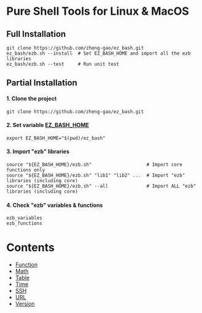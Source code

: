 # Pure Shell Tools for Linux & MacOS
## Full Installation
```shell
git clone https://github.com/zheng-gao/ez_bash.git
ez_bash/ezb.sh --install  # Set EZ_BASH_HOME and import all the ezb libraries
ez_bash/ezb.sh --test     # Run unit test
```
## Partial Installation
#### 1. Clone the project
```shell
git clone https://github.com/zheng-gao/ez_bash.git
````
#### 2. Set variable [__EZ_BASH_HOME__](https://github.com/zheng-gao/ez_bash/blob/master/ezb.sh#L10)
```shell
export EZ_BASH_HOME="$(pwd)/ez_bash"
```
#### 3. Import "ezb" libraries
```shell
source "${EZ_BASH_HOME}/ezb.sh"                    # Import core functions only
source "${EZ_BASH_HOME}/ezb.sh" "lib1" "lib2" ...  # Import "ezb" libraries (including core)
source "${EZ_BASH_HOME}/ezb.sh" --all              # Import ALL "ezb" libraries (including core)
```
#### 4. Check "ezb" variables & functions
```shell
ezb_variables
ezb_functions
```
# Contents
* [Function](docs/function.md)
* [Math](docs/math.md)
* [Table](docs/table.md)
* [Time](docs/time.md)
* [SSH](docs/ssh.md)
* [URL](docs/url.md)
* [Version](docs/version.md)

